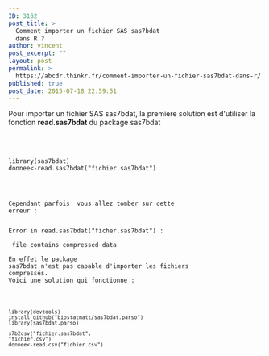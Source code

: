 ```yaml
---
ID: 3162
post_title: >
  Comment importer un fichier SAS sas7bdat
  dans R ?
author: vincent
post_excerpt: ""
layout: post
permalink: >
  https://abcdr.thinkr.fr/comment-importer-un-fichier-sas7bdat-dans-r/
published: true
post_date: 2015-07-18 22:59:51
---
```

Pour importer un fichier SAS sas7bdat, la premiere solution est d'utiliser la fonction <strong>read.sas7bdat</strong> du package sas7bdat<br /><br /><br /> <pre><code><br />library(sas7bdat)<br />donnee&lt;-read.sas7bdat("fichier.sas7bdat") <br /></pre> <br /><br />Cependant parfois  vous allez tomber sur cette erreur :<br /><br /><p>Error in read.sas7bdat("ficher.sas7bdat") : <br /> file contains compressed data<br /><br />En effet le package sas7bdat n'est pas capable d'importer les fichiers compressés.<br />Voici une solution qui fonctionne :<br /><br /> <pre><code></p><p>library(devtools)<br />install_github("biostatmatt/sas7bdat.parso")<br />library(sas7bdat.parso)</p><p>s7b2csv("fichier.sas7bdat", "fichier.csv") <br />donnee&lt;-read.csv("fichier.csv")</p><p><br /> </pre>  </p>